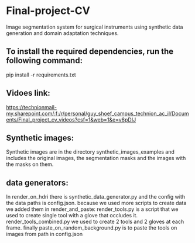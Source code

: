 # Final-project-CV
Image segmentation system for surgical instruments using synthetic data generation and domain adaptation techniques.

## To install the required dependencies, run the following command:
pip install -r requirements.txt 

## Vidoes link:
https://technionmail-my.sharepoint.com/:f:/r/personal/guy_shoef_campus_technion_ac_il/Documents/Final_project_cv_videos?csf=1&web=1&e=v6pDIJ

## Synthetic images:
Synthetic images are in the directory synthetic_images_examples and includes the original images, the segmentation masks and the images with the masks on them.

## data generators:
In render_on_hdri there is synthetic_data_generator.py and the config with the data paths is config.json. because we used more scripts to create data we added them in render_and_paste: render_tools.py is a script that we used to create single tool with a glove that occludes it. render_tools_combined.py we used to create 2 tools and 2 gloves at each frame. finally paste_on_random_background.py is to paste the tools on images from path in config.json  

